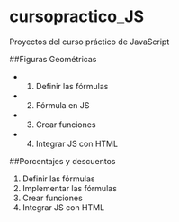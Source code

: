 # cursopractico_JS
Proyectos del curso práctico de JavaScript

##Figuras Geométricas
- 1. Definir las fórmulas 
- 2. Fórmula en JS
- 3. Crear funciones
- 4. Integrar JS con HTML

##Porcentajes y descuentos
1. Definir las fórmulas 
2. Implementar las fórmulas
3. Crear funciones 
4. Integrar JS con HTML
